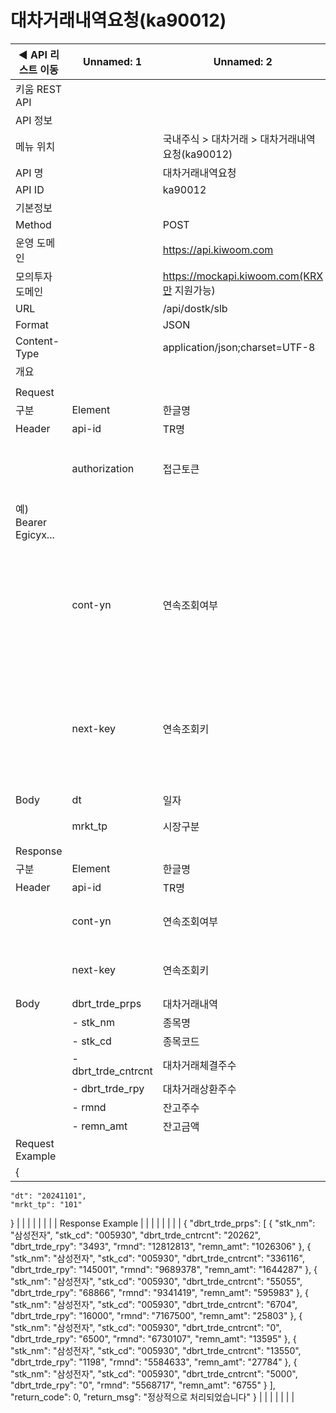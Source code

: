 # 대차거래내역요청(ka90012)

| ◀ API 리스트 이동 | Unnamed: 1 | Unnamed: 2 | Unnamed: 3 | Unnamed: 4 | Unnamed: 5 | Unnamed: 6 |
| --- | --- | --- | --- | --- | --- | --- |
| 키움 REST API |  |  |  |  |  |  |
| API 정보 |  |  |  |  |  |  |
| 메뉴 위치 |  | 국내주식 > 대차거래 > 대차거래내역요청(ka90012) |  |  |  |  |
| API 명 |  | 대차거래내역요청 |  |  |  |  |
| API ID |  | ka90012 |  |  |  |  |
| 기본정보 |  |  |  |  |  |  |
| Method |  | POST |  |  |  |  |
| 운영 도메인 |  | https://api.kiwoom.com |  |  |  |  |
| 모의투자 도메인 |  | https://mockapi.kiwoom.com(KRX만 지원가능) |  |  |  |  |
| URL |  | /api/dostk/slb |  |  |  |  |
| Format |  | JSON |  |  |  |  |
| Content-Type |  | application/json;charset=UTF-8 |  |  |  |  |
| 개요 |  |  |  |  |  |  |
|  |  |  |  |  |  |  |
| Request |  |  |  |  |  |  |
| 구분 | Element | 한글명 | Type | Required | Length | Description |
| Header | api-id | TR명 | String | Y | 10 |  |
|  | authorization | 접근토큰 | String | Y | 1000 | 토큰 지정시 토큰타입("Bearer") 붙혀서 호출 
 예) Bearer Egicyx... |
|  | cont-yn | 연속조회여부 | String | N | 1 | 응답 Header의 연속조회여부값이 Y일 경우 다음데이터 요청시 응답 Header의 cont-yn값 세팅 |
|  | next-key | 연속조회키 | String | N | 50 | 응답 Header의 연속조회여부값이 Y일 경우 다음데이터 요청시 응답 Header의 next-key값 세팅 |
| Body | dt | 일자 | String | Y | 8 | YYYYMMDD |
|  | mrkt_tp | 시장구분 | String | Y | 3 | 001:코스피, 101:코스닥 |
| Response |  |  |  |  |  |  |
| 구분 | Element | 한글명 | Type | Required | Length | Description |
| Header | api-id | TR명 | String | Y | 10 |  |
|  | cont-yn | 연속조회여부 | String | N | 1 | 다음 데이터가 있을시 Y값 전달 |
|  | next-key | 연속조회키 | String | N | 50 | 다음 데이터가 있을시 다음 키값 전달 |
| Body | dbrt_trde_prps | 대차거래내역 | LIST | N |  |  |
|  | - stk_nm | 종목명 | String | N | 40 |  |
|  | - stk_cd | 종목코드 | String | N | 20 |  |
|  | - dbrt_trde_cntrcnt | 대차거래체결주수 | String | N | 20 |  |
|  | - dbrt_trde_rpy | 대차거래상환주수 | String | N | 20 |  |
|  | - rmnd | 잔고주수 | String | N | 20 |  |
|  | - remn_amt | 잔고금액 | String | N | 20 |  |
| Request Example |  |  |  |  |  |  |
| {
    "dt": "20241101",
    "mrkt_tp": "101"
} |  |  |  |  |  |  |
| Response Example |  |  |  |  |  |  |
| {
    "dbrt_trde_prps": [
        {
            "stk_nm": "삼성전자",
            "stk_cd": "005930",
            "dbrt_trde_cntrcnt": "20262",
            "dbrt_trde_rpy": "3493",
            "rmnd": "12812813",
            "remn_amt": "1026306"
        },
        {
            "stk_nm": "삼성전자",
            "stk_cd": "005930",
            "dbrt_trde_cntrcnt": "336116",
            "dbrt_trde_rpy": "145001",
            "rmnd": "9689378",
            "remn_amt": "1644287"
        },
        {
            "stk_nm": "삼성전자",
            "stk_cd": "005930",
            "dbrt_trde_cntrcnt": "55055",
            "dbrt_trde_rpy": "68866",
            "rmnd": "9341419",
            "remn_amt": "595983"
        },
        {
            "stk_nm": "삼성전자",
            "stk_cd": "005930",
            "dbrt_trde_cntrcnt": "6704",
            "dbrt_trde_rpy": "16000",
            "rmnd": "7167500",
            "remn_amt": "25803"
        },
        {
            "stk_nm": "삼성전자",
            "stk_cd": "005930",
            "dbrt_trde_cntrcnt": "0",
            "dbrt_trde_rpy": "6500",
            "rmnd": "6730107",
            "remn_amt": "13595"
        },
        {
            "stk_nm": "삼성전자",
            "stk_cd": "005930",
            "dbrt_trde_cntrcnt": "13550",
            "dbrt_trde_rpy": "1198",
            "rmnd": "5584633",
            "remn_amt": "27784"
        },
        {
            "stk_nm": "삼성전자",
            "stk_cd": "005930",
            "dbrt_trde_cntrcnt": "5000",
            "dbrt_trde_rpy": "0",
            "rmnd": "5568717",
            "remn_amt": "6755"
        }
    ],
    "return_code": 0,
    "return_msg": "정상적으로 처리되었습니다"
} |  |  |  |  |  |  |
